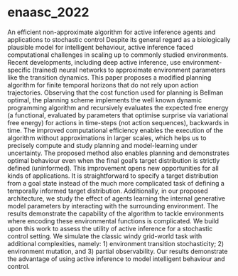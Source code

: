 # enaasc_2022
An efficient non-approximate algorithm for active inference agents and applications to stochastic control
Despite its general regard as a biologically plausible model for intelligent behaviour, active inference
faced computational challenges in scaling up to commonly studied environments. Recent developments, including
deep active inference, use environment-specific (trained) neural networks to approximate environment parameters
like the transition dynamics. This paper proposes a modified planning algorithm for finite temporal horizons that
do not rely upon action trajectories. Observing that the cost function used for planning is Bellman optimal, the
planning scheme implements the well known dynamic programming algorithm and recursively evaluates the
expected free energy (a functional, evaluated by parameters that optimise surprise via variational free energy) for
actions in time-steps (not action sequences), backwards in time. The improved computational efficiency enables the
execution of the algorithm without approximations in larger scales, which helps us to precisely compute and study
planning and model-learning under uncertainty. The proposed method also enables planning and demonstrates
optimal behaviour even when the final goal’s target distribution is strictly defined (uninformed). This improvement
opens new opportunities for all kinds of applications. It is straightforward to specify a target distribution from a goal
state instead of the much more complicated task of defining a temporally informed target distribution. Additionally,
in our proposed architecture, we study the effect of agents learning the internal generative model parameters by
interacting with the surrounding environment. The results demonstrate the capability of the algorithm to tackle
environments where encoding these environmental functions is complicated. We build upon this work to assess
the utility of active inference for a stochastic control setting. We simulate the classic windy grid-world task with
additional complexities, namely: 1) environment transition stochasticity; 2) environment mutation, and 3) partial
observability. Our results demonstrate the advantage of using active inference to model intelligent behaviour and
control.

